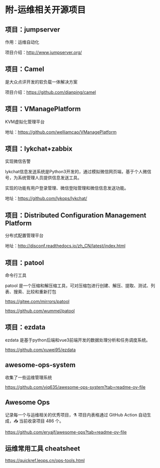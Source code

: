 # 附-运维相关开源项目

## 项目：jumpserver

作用：运维自动化

项目介绍：http://www.jumpserver.org/

 

## 项目：Camel 

是大众点评开发的软负载一体解决方案

项目介绍：https://github.com/dianping/camel



## 项目：VManagePlatform

KVM虚拟化管理平台

地址：https://github.com/welliamcao/VManagePlatform

 

## 项目：lykchat+zabbix

实现微信告警

lykchat信息发送系统是Python3开发的，通过模拟微信网页端，基于个人微信号，为系统管理人员提供信息发送工具。

实现的功能有用户登录管理、微信登陆管理和微信信息发送功能。

地址：https://github.com/lykops/lykchat/

 

 

## 项目：Distributed Configuration Management Platform

分布式配置管理平台

地址：http://disconf.readthedocs.io/zh_CN/latest/index.html



## 项目：patool

命令行工具

patool 是一个压缩和解压缩工具，可对压缩包进行创建、解压、提取、测试、列表、搜索、比较和重新打包

https://gitee.com/mirrors/patool

https://github.com/wummel/patool




## 项目：ezdata

ezdata 是基于python后端和vue3前端开发的数据处理分析和任务调度系统。

https://github.com/xuwei95/ezdata




## awesome-ops-system

收集了一些运维管理系统

https://github.com/yjq635/awesome-ops-system?tab=readme-ov-file




## Awesome Ops

 记录每一个与运维相关的优秀项目，⚗️ 项目内表格通过 GitHub Action 自动生成，📥 当前收录项目 486 个。

 https://github.com/eryajf/awesome-ops?tab=readme-ov-file




 ## 运维常用工具 cheatsheet

 https://quickref.leops.cn/ops-tools.html